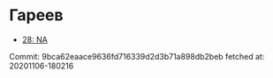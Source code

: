 # Гареев
- [28: NA](28.md)

Commit: 9bca62eaace9636fd716339d2d3b71a898db2beb
 fetched at: 20201106-180216
